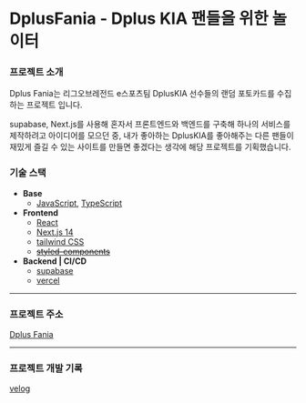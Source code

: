 # **DplusFania - Dplus KIA 팬들을 위한 놀이터**

### 프로젝트 소개

 Dplus Fania는 리그오브레전드 e스포츠팀 DplusKIA 선수들의 랜덤 포토카드를 수집하는 프로젝트 입니다.

 supabase, Next.js를 사용해 혼자서 프론트엔드와 백엔드를 구축해 하나의 서비스를 제작하려고 아이디어를 모으던 중, 내가 좋아하는 DplusKIA를 좋아해주는 다른 팬들이 재밌게 즐길 수 있는 사이트를 만들면 좋겠다는 생각에 해당 프로젝트를 기획했습니다.

### **기술 스택**

- **Base**
    - [JavaScript](https://developer.mozilla.org/ko/docs/Web/JavaScript), [TypeScript](https://www.typescriptlang.org/)
- **Frontend**
    - [React](https://ko.react.dev/)
    - [Next.js 14](https://nextjs.org/)
    - [tailwind CSS](https://tailwindcss.com/)
    - [~~styled-components~~](https://styled-components.com/)
- **Backend | CI/CD**
    - [supabase](https://supabase.com)
    - [vercel](https://vercel.com/)
---

### **프로젝트 주소**

[Dplus Fania](https://dplusfania.vercel.app/)

---
### **프로젝트 개발 기록**
[velog](https://velog.io/@opa9904/series/%ED%86%A0%EC%9D%B4%ED%94%84%EB%A1%9C%EC%A0%9D%ED%8A%B8)
